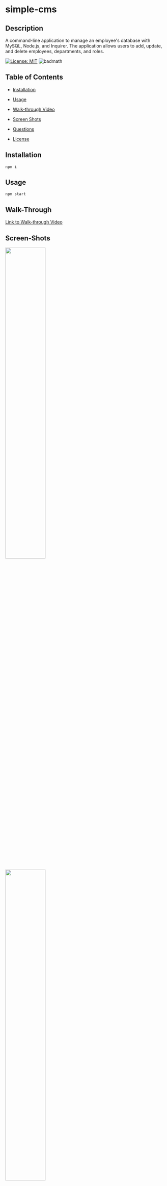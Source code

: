 # simple-cms   
  ## Description   
  A command-line application to manage an employee's database with MySQL, Node.js, and Inquirer. The application allows users to add, update, and delete employees, departments, and roles.   
  
[![License: MIT](https://img.shields.io/badge/License-MIT-yellow.svg)](https://opensource.org/licenses/MIT)
 ![badmath](https://img.shields.io/github/languages/top/nitrotap/simple-cms)   
  

  ## Table of Contents   
  * [Installation](#Installation)   
  * [Usage](#Usage)   
  * [Walk-through Video](#Walk-Through)
  * [Screen Shots](#Screen-Shots)

  * [Questions](#Questions)    
  * [License](#License)   



  
  ## Installation
```npm i```   

  ## Usage
```npm start```     
  
  
  ## Walk-Through
[Link to Walk-through Video](https://drive.google.com/file/d/1rc05o01zgOtkcCbawJmfXIeAdBA_Xz0B/view)   


  ## Screen-Shots   
<img src="./assets/images/cli-screen-shot.png" width="50%" height="50%">
<img src="./assets/images/simple-cms-walkthrough.gif" width="50%" height="50%">

  ## Questions   

  Please reach out to me on [GitHub](https://github.com/nitrotap) or by email at kartikinpublic@gmail.com for any additional questions.   

  ## License   
  MIT   
     
Copyright 2022 nitrotap
Permission is hereby granted, free of charge, to any person obtaining a copy of this software and associated documentation files (the "Software"), to deal in the Software without restriction, including without limitation the rights to use, copy, modify, merge, publish, distribute, sublicense, and/or sell copies of the Software, and to permit persons to whom the Software is furnished to do so, subject to the following conditions:

The above copyright notice and this permission notice shall be included in all copies or substantial portions of the Software.

THE SOFTWARE IS PROVIDED "AS IS", WITHOUT WARRANTY OF ANY KIND, EXPRESS OR IMPLIED, INCLUDING BUT NOT LIMITED TO THE WARRANTIES OF MERCHANTABILITY, FITNESS FOR A PARTICULAR PURPOSE AND NONINFRINGEMENT. IN NO EVENT SHALL THE AUTHORS OR COPYRIGHT HOLDERS BE LIABLE FOR ANY CLAIM, DAMAGES OR OTHER LIABILITY, WHETHER IN AN ACTION OF CONTRACT, TORT OR OTHERWISE, ARISING FROM, OUT OF OR IN CONNECTION WITH THE SOFTWARE OR THE USE OR OTHER DEALINGS IN THE SOFTWARE. 


